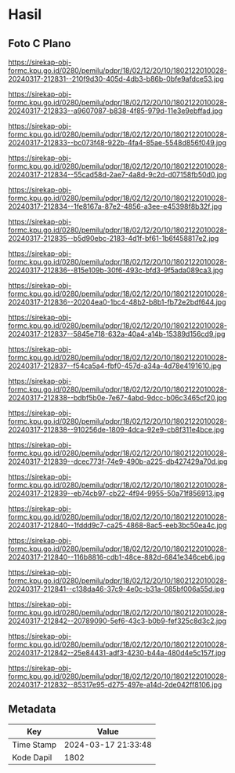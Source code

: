 # Hasil

## Foto C Plano

https://sirekap-obj-formc.kpu.go.id/0280/pemilu/pdpr/18/02/12/20/10/1802122010028-20240317-212831--210f9d30-405d-4db3-b86b-0bfe9afdce53.jpg

https://sirekap-obj-formc.kpu.go.id/0280/pemilu/pdpr/18/02/12/20/10/1802122010028-20240317-212833--a9607087-b838-4f85-979d-11e3e9ebffad.jpg

https://sirekap-obj-formc.kpu.go.id/0280/pemilu/pdpr/18/02/12/20/10/1802122010028-20240317-212833--bc073f48-922b-4fa4-85ae-5548d856f049.jpg

https://sirekap-obj-formc.kpu.go.id/0280/pemilu/pdpr/18/02/12/20/10/1802122010028-20240317-212834--55cad58d-2ae7-4a8d-9c2d-d07158fb50d0.jpg

https://sirekap-obj-formc.kpu.go.id/0280/pemilu/pdpr/18/02/12/20/10/1802122010028-20240317-212834--1fe8167a-87e2-4856-a3ee-e45398f8b32f.jpg

https://sirekap-obj-formc.kpu.go.id/0280/pemilu/pdpr/18/02/12/20/10/1802122010028-20240317-212835--b5d90ebc-2183-4d1f-bf61-1b6f458817e2.jpg

https://sirekap-obj-formc.kpu.go.id/0280/pemilu/pdpr/18/02/12/20/10/1802122010028-20240317-212836--815e109b-30f6-493c-bfd3-9f5ada089ca3.jpg

https://sirekap-obj-formc.kpu.go.id/0280/pemilu/pdpr/18/02/12/20/10/1802122010028-20240317-212836--20204ea0-1bc4-48b2-b8b1-fb72e2bdf644.jpg

https://sirekap-obj-formc.kpu.go.id/0280/pemilu/pdpr/18/02/12/20/10/1802122010028-20240317-212837--5845e718-632a-40a4-a14b-15389d156cd9.jpg

https://sirekap-obj-formc.kpu.go.id/0280/pemilu/pdpr/18/02/12/20/10/1802122010028-20240317-212837--f54ca5a4-fbf0-457d-a34a-4d78e4191610.jpg

https://sirekap-obj-formc.kpu.go.id/0280/pemilu/pdpr/18/02/12/20/10/1802122010028-20240317-212838--bdbf5b0e-7e67-4abd-9dcc-b06c3465cf20.jpg

https://sirekap-obj-formc.kpu.go.id/0280/pemilu/pdpr/18/02/12/20/10/1802122010028-20240317-212838--910256de-1809-4dca-92e9-cb8f311e4bce.jpg

https://sirekap-obj-formc.kpu.go.id/0280/pemilu/pdpr/18/02/12/20/10/1802122010028-20240317-212839--dcec773f-74e9-490b-a225-db427429a70d.jpg

https://sirekap-obj-formc.kpu.go.id/0280/pemilu/pdpr/18/02/12/20/10/1802122010028-20240317-212839--eb74cb97-cb22-4f94-9955-50a71f856913.jpg

https://sirekap-obj-formc.kpu.go.id/0280/pemilu/pdpr/18/02/12/20/10/1802122010028-20240317-212840--1fddd9c7-ca25-4868-8ac5-eeb3bc50ea4c.jpg

https://sirekap-obj-formc.kpu.go.id/0280/pemilu/pdpr/18/02/12/20/10/1802122010028-20240317-212840--116b8816-cdb1-48ce-882d-6841e346ceb6.jpg

https://sirekap-obj-formc.kpu.go.id/0280/pemilu/pdpr/18/02/12/20/10/1802122010028-20240317-212841--c138da46-37c9-4e0c-b31a-085bf006a55d.jpg

https://sirekap-obj-formc.kpu.go.id/0280/pemilu/pdpr/18/02/12/20/10/1802122010028-20240317-212842--20789090-5ef6-43c3-b0b9-fef325c8d3c2.jpg

https://sirekap-obj-formc.kpu.go.id/0280/pemilu/pdpr/18/02/12/20/10/1802122010028-20240317-212842--25e84431-adf3-4230-b44a-480d4e5c157f.jpg

https://sirekap-obj-formc.kpu.go.id/0280/pemilu/pdpr/18/02/12/20/10/1802122010028-20240317-212832--85317e95-d275-497e-a14d-2de042ff8106.jpg


## Metadata

| Key        | Value               |
| ---------- | ------------------- |
| Time Stamp | 2024-03-17 21:33:48 |
| Kode Dapil | 1802                |




